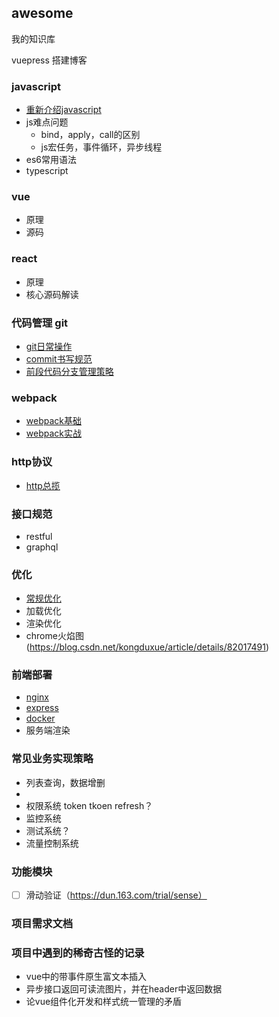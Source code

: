 ## awesome

我的知识库

vuepress 搭建博客

### javascript
- [重新介绍javascript](
https://developer.mozilla.org/zh-CN/docs/Web/JavaScript/A_re-introduction_to_JavaScript)
- js难点问题
  - bind，apply，call的区别
  - js宏任务，事件循环，异步线程
- es6常用语法
- typescript

### vue

- 原理
- 源码

### react

- 原理
- 核心源码解读

### 代码管理 git
- [git日常操作](/src/git/常用指令.md)
- [commit书写规范](/src/git/commit书写规范.md)
- [前段代码分支管理策略](/src/git/前端代码分支管理策略.md)
### webpack
- [webpack基础](/src/webpack/webpack基础.md)
- [webpack实战](/src/webpack/webpack实战.md)


### http协议
 - [http总揽](/src/http/readme.md)

### 接口规范

- restful
- graphql

### 优化

- [常规优化](/src/optimize/常规优化.md)
- 加载优化
- 渲染优化
- chrome火焰图(https://blog.csdn.net/kongduxue/article/details/82017491)

### 前端部署

- [nginx](/src/前端部署/nginx.md)
- [express](/src/前端部署/express部署.md)
- [docker](/src/前端部署/docker.md)
- 服务端渲染

### 常见业务实现策略

- 列表查询，数据增删
- 
- 权限系统 token tkoen refresh？
- 监控系统
- 测试系统？
- 流量控制系统



### 功能模块

- [ ] 滑动验证（https://dun.163.com/trial/sense）


### 项目需求文档


### 项目中遇到的稀奇古怪的记录

- vue中的带事件原生富文本插入
- 异步接口返回可读流图片，并在header中返回数据
- 论vue组件化开发和样式统一管理的矛盾